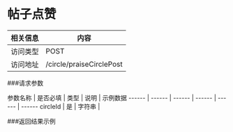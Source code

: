 
# 帖子点赞
 相关信息 | 内容
 ------ | ------
 访问类型 | POST
 访问地址 | /circle/praiseCirclePost

###请求参数

 参数名称 | 是否必填 | 类型 | 说明 | 示例数据
 ------ | ------ | ------ | ------ | ------ | ------
 circleId | 是 | 字符串 | 
 
###返回结果示例

```javascript
